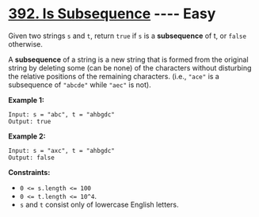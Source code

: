 # [392. Is Subsequence](https://leetcode.com/problems/is-subsequence/?envType=study-plan-v2&envId=top-interview-150) ---- Easy

Given two strings `s` and `t`, return `true` if `s` is a **subsequence** of t, or `false` otherwise.

A **subsequence** of a string is a new string that is formed from the original string by deleting some (can be none) of the characters without disturbing the relative positions of the remaining characters. (i.e., `"ace"` is a subsequence of `"abcde"` while `"aec"` is not).

**Example 1:**
```
Input: s = "abc", t = "ahbgdc"
Output: true
```
**Example 2:**
```
Input: s = "axc", t = "ahbgdc"
Output: false
```

**Constraints:**

- `0 <= s.length <= 100`
- `0 <= t.length <= 10^4`.
- `s` and `t` consist only of lowercase English letters.